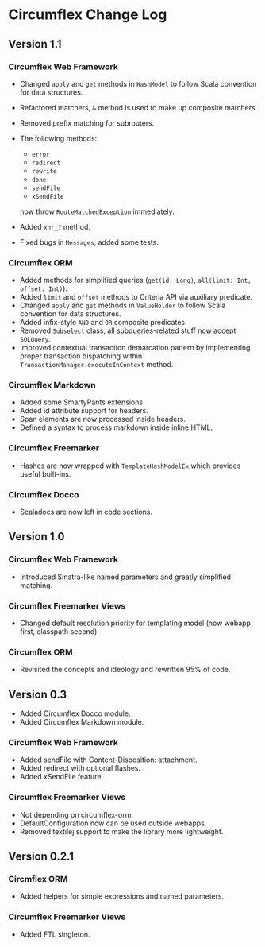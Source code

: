 # Circumflex Change Log

## Version 1.1

### Circumflex Web Framework

* Changed `apply` and `get` methods in `HashModel` to follow Scala convention
  for data structures.
* Refactored matchers, `&` method is used to make up composite matchers.
* Removed prefix matching for subrouters.
* The following methods:

  * `error`
  * `redirect`
  * `rewrite`
  * `done`
  * `sendFile`
  * `xSendFile`

  now throw `RouteMatchedException` immediately.
* Added `xhr_?` method.
* Fixed bugs in `Messages`, added some tests.

### Circumflex ORM

* Added methods for simplified queries (`get(id: Long)`, `all(limit: Int, offset: Int)`).
* Added `limit` and `offset` methods to Criteria API via auxiliary predicate.
* Changed `apply` and `get` methods in `ValueHolder` to follow Scala convention
  for data structures.
* Added infix-style `AND` and `OR` composite predicates.
* Removed `Subselect` class, all subqueries-related stuff now accept `SQLQuery`.
* Improved contextual transaction demarcation pattern by implementing proper transaction
dispatching within `TransactionManager.executeInContext` method.

### Circumflex Markdown

* Added some SmartyPants extensions.
* Added id attribute support for headers.
* Span elements are now processed inside headers.
* Defined a syntax to process markdown inside inline HTML.

### Circumflex Freemarker

* Hashes are now wrapped with `TemplateHashModelEx` which provides useful built-ins.

### Circumflex Docco

* Scaladocs are now left in code sections.

## Version 1.0

### Circumflex Web Framework

* Introduced Sinatra-like named parameters and greatly simplified matching.

### Circumflex Freemarker Views

* Changed default resolution priority for templating model (now webapp first, classpath second)

### Circumflex ORM

* Revisited the concepts and ideology and rewritten 95% of code.

## Version 0.3

* Added Circumflex Docco module.
* Added Circumflex Markdown module.

### Circumflex Web Framework

* Added sendFile with Content-Disposition: attachment.
* Added redirect with optional flashes.
* Added xSendFile feature.

### Circumflex Freemarker Views

* Not depending on circumflex-orm.
* DefaultConfiguration now can be used outside webapps.
* Removed textilej support to make the library more lightweight.

## Version 0.2.1

### Circmflex ORM

* Added helpers for simple expressions and named parameters.

### Circumflex Freemarker Views

* Added FTL singleton.
